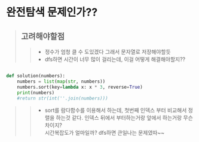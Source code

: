 # 완전탐색 문제인가??
> ## 고려해야할점
>> * 정수가 엄청 클 수 도있겠다 그래서 문자열로 저장해야할듯
>> * dfs하면 시간이 너무 많이 걸리는데, 이걸 어떻게 해결해야할지?? 


```python

def solution(numbers):
    numbers = list(map(str, numbers))
    numbers.sort(key=lambda x: x * 3, reverse=True)
    print(numbers)
    #return str(int(''.join(numbers)))
```

>> * sort를 람다함수를 이용해서 하는데, 첫번째 인덱스 부터 비교해서 정렬을 하는것 같다. 인덱스 뒤에서 부터하는거랑 앞에서 하는거랑 무슨차이지?   
>> 시간복잡도가 얼마일까? dfs하면 큰일나는 문제였따~~ 
    
